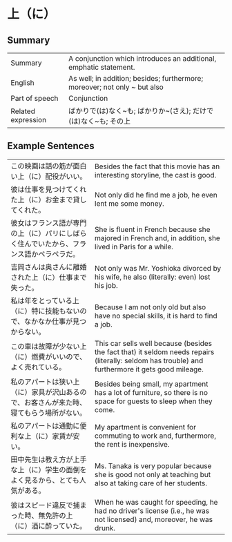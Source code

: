 # 上（に）

## Summary

<table><tr>   <td>Summary</td>   <td>A conjunction which introduces an additional, emphatic statement.</td></tr><tr>   <td>English</td>   <td>As well; in addition; besides; furthermore; moreover; not only ~ but also</td></tr><tr>   <td>Part of speech</td>   <td>Conjunction</td></tr><tr>   <td>Related expression</td>   <td>ばかりで(は)なく~も; ばかりか~(さえ); だけで(は)なく~も; その上</td></tr></table>

## Example Sentences

<table><tr>   <td>この映画は話の筋が面白い上（に）配役がいい。</td>   <td>Besides the fact that this movie has an interesting storyline, the cast is good.</td></tr><tr>   <td>彼は仕事を見つけてくれた上（に）お金まで貸してくれた。</td>   <td>Not only did he find me a job, he even lent me some money.</td></tr><tr>   <td>彼女はフランス語が専門の上（に）パリにしばらく住んでいたから、フランス語かペラペラだ。</td>   <td>She is fluent in French because she majored in French and, in addition, she lived in Paris for a while.</td></tr><tr>   <td>吉岡さんは奥さんに離婚された上（に）仕事まで失った。</td>   <td>Not only was Mr. Yoshioka divorced by his wife, he also (literally: even) lost his job.</td></tr><tr>   <td>私は年をとっている上（に）特に技能もないので、なかなか仕事が見つからない。</td>   <td>Because I am not only old but also have no special skills, it is hard to find a job.</td></tr><tr>   <td>この車は故障が少ない上（に）燃費がいいので、よく売れている。</td>   <td>This car sells well because (besides the fact that) it seldom needs repairs (literally: seldom has trouble) and furthermore it gets good mileage.</td></tr><tr>   <td>私のアパートは狭い上（に）家具が沢山あるので、お客さんが来た時、寝てもらう場所がない。</td>   <td>Besides being small, my apartment has a lot of furniture, so there is no space for guests to sleep when they come.</td></tr><tr>   <td>私のアパートは通勤に便利な上（に）家賃が安い。</td>   <td>My apartment is convenient for commuting to work and, furthermore, the rent is inexpensive.</td></tr><tr>   <td>田中先生は教え方が上手な上（に）学生の面倒をよく見るから、とても人気がある。</td>   <td>Ms. Tanaka is very popular because she is good not only at teaching but also at taking care of her students.</td></tr><tr>   <td>彼はスピード違反で捕まった時、無免許の上（に）酒に酔っていた。</td>   <td>When he was caught for speeding, he had no driver's license (i.e., he was not licensed) and, moreover, he was drunk.</td></tr></table>

